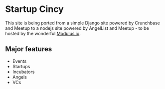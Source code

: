 Startup Cincy
=============

This site is being ported from a simple Django site powered by Crunchbase and Meetup to a nodejs site powered by AngelList and Meetup - to be hosted by the wonderful [Modulus.io](http://modulus.io). 

Major features
--------------

* Events
* Startups
* Incubators
* Angels
* VCs
